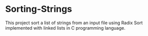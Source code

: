 # Sorting-Strings
This project sort a list of strings from an input file using Radix Sort implemented with linked lists in C programming language.
